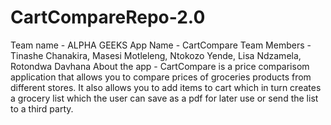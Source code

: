 # CartCompareRepo-2.0
Team name - ALPHA GEEKS
App Name - CartCompare
Team Members - Tinashe Chanakira, Masesi Motleleng, Ntokozo Yende, Lisa Ndzamela, Rotondwa Davhana
About the app - CartCompare is a price comparisom application that allows you to compare prices of groceries products from different stores.
It also allows you to add items to cart which in turn creates a grocery list which the user can save as a pdf for later use or send the list to a third party.

